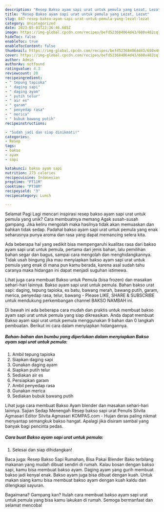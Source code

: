 ```yaml
---
description: "Resep Bakso ayam sapi urat untuk pemula yang Lezat, Lezat"
title: "Resep Bakso ayam sapi urat untuk pemula yang Lezat, Lezat"
slug: 847-resep-bakso-ayam-sapi-urat-untuk-pemula-yang-lezat-lezat
category: Uncategorized
date: 2023-05-01T22:36:46.685Z
image: https://img-global.cpcdn.com/recipes/befd523684064d43/680x482cq70/bakso-ayam-sapi-urat-untuk-pemula-foto-resep-utama.jpg
hideToc: false
enableToc: true
enableTocContent: false
thumbnail: https://img-global.cpcdn.com/recipes/befd523684064d43/680x482cq70/bakso-ayam-sapi-urat-untuk-pemula-foto-resep-utama.jpg
cover: https://img-global.cpcdn.com/recipes/befd523684064d43/680x482cq70/bakso-ayam-sapi-urat-untuk-pemula-foto-resep-utama.jpg
author: Admin
authorAv: notfound
ratingvalue: 4.3
reviewcount: 20
recipeingredient:
- " tepung tapioka"
- " daging sapi"
- " daging ayam"
- " putih telur"
- " air es"
- " garam"
- " penyedap rasa"
- " merica"
- " bubuk bawang putih"
recipeinstructions:

- "Sudah jadi dan siap dinikmati!"
categories:
- Resep
tags:
- bakso
- ayam
- sapi

katakunci: bakso ayam sapi 
nutrition: 273 calories
recipecuisine: Indonesian
preptime: "PT11M"
cooktime: "PT38M"
recipeyield: "3"
recipecategory: Lunch

---
```



Selamat Pagi Lagi mencari inspirasi resep bakso ayam sapi urat untuk pemula yang unik? Cara membuatnya memang Agak susah-susah gampang. Jika keliru mengolah maka hasilnya tidak akan memuaskan dan bahkan tidak sedap. Padahal bakso ayam sapi urat untuk pemula yang enak seharusnya punya aroma dan rasa yang dapat memancing selera kita.


Ada beberapa hal yang sedikit bisa mempengaruhi kualitas rasa dari bakso ayam sapi urat untuk pemula, pertama dari jenis bahan, lalu pemilihan bahan segar dan bagus, sampai cara mengolah dan menghidangkannya. Tidak usah bingung jika mau menyiapkan bakso ayam sapi urat untuk pemula yang enak di mana pun kamu berada, karena asal sudah tahu caranya maka hidangan ini dapat menjadi suguhan istimewa.

Lihat juga cara membuat Bakso untuk Pemula (bisa frozen) dan masakan sehari-hari lainnya. Bakso ayam sapi urat untuk pemula. Bahan bakso urat sapi: daging, tepung tapioka, es batu, bawang merah, bawang putih, garam, merica, penyedap rasa, telur, bawang - Please LIKE, SHARE &amp; SUBSCRIBE untuk mendukung perkembangan channel BAKSO NAMBAH ini.


Di bawah ini ada beberapa cara mudah dan praktis untuk membuat bakso ayam sapi urat untuk pemula yang siap dikreasikan. Anda dapat membuat Bakso ayam sapi urat untuk pemula menggunakan 9 bahan dan 0 langkah pembuatan. Berikut ini cara dalam menyiapkan hidangannya.

<!--inarticleads1-->

##### Bahan-bahan dan bumbu yang diperlukan dalam menyiapkan Bakso ayam sapi urat untuk pemula:

1. Ambil  tepung tapioka
1. Siapkan  daging sapi
1. Gunakan  daging ayam
1. Siapkan  putih telur
1. Sediakan  air es
1. Persiapkan  garam
1. Ambil  penyedap rasa
1. Gunakan  merica
1. Sediakan  bubuk bawang putih


Lihat juga cara membuat Bakso Ayam blender dan masakan sehari-hari lainnya. Sajian Sedap Menengah Resep bakso sapi urat Penulis Silvita Agmasari Editor Silvita Agmasari KOMPAS.com - Hujan deras paling nikmat menyantap semangkuk bakso hangat. Apalagi jika disiram sambal yang banyak bagi pencinta pedas. 

<!--inarticleads2-->

##### Cara buat Bakso ayam sapi urat untuk pemula:


1. Selesai dan siap dihidangkan!

Baca juga: Resep Bakso Sapi Rumahan, Bisa Pakai Blender Bako terbilang makanan yang mudah dibuat sendiri di rumah. Kalau bosan dengan bakso sapi, kamu bisa membuat bakso ayam. Daging ayam yang gurih membuat bakso jadi kenyal enak. Bakso ayam juga bisa dibuat dengan kuah. Untuk makan siang kamu bisa membuat bakso ayam dengan kuah kaldu dan dilengkapi sayuran. 

Bagaimana? Gampang kan? Itulah cara membuat bakso ayam sapi urat untuk pemula yang bisa kamu lakukan di rumah. Semoga bermanfaat dan selamat mencoba!
